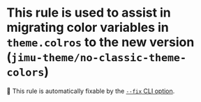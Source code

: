 # This rule is used to assist in migrating color variables in `theme.colros` to the new version (`jimu-theme/no-classic-theme-colors`)

🔧 This rule is automatically fixable by the [`--fix` CLI option](https://eslint.org/docs/latest/user-guide/command-line-interface#--fix).

<!-- end auto-generated rule header -->
